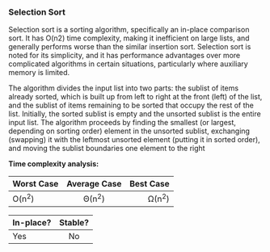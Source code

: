 ### Selection Sort

Selection sort is a sorting algorithm, specifically an in-place comparison sort. It has O(n2) time complexity, making it inefficient on large lists, and generally performs worse than the similar insertion sort. Selection sort is noted for its simplicity, and it has performance advantages over more complicated algorithms in certain situations, particularly where auxiliary memory is limited.

The algorithm divides the input list into two parts: the sublist of items already sorted, which is built up from left to right at the front (left) of the list, and the sublist of items remaining to be sorted that occupy the rest of the list. Initially, the sorted sublist is empty and the unsorted sublist is the entire input list. The algorithm proceeds by finding the smallest (or largest, depending on sorting order) element in the unsorted sublist, exchanging (swapping) it with the leftmost unsorted element (putting it in sorted order), and moving the sublist boundaries one element to the right

**Time complexity analysis:**

| **Worst Case**  | **Average Case** | **Best Case**   |
| --------------- |:----------------:| ---------------:|
| O(n<sup>2</sup>)| Θ(n<sup>2</sup>) | Ω(n<sup>2</sup>)|           |

| **In-place?** | **Stable?** |
| ------------- |:-----------:|
| Yes           | No          |   